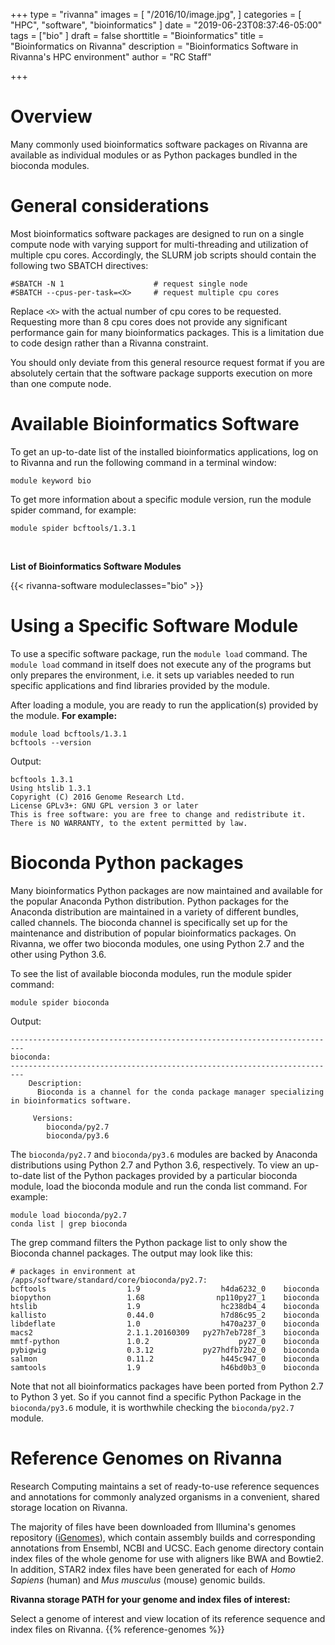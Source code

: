 +++
type = "rivanna"
images = [
  "/2016/10/image.jpg",
]
categories = [
  "HPC",
  "software",
  "bioinformatics"
]
date = "2019-06-23T08:37:46-05:00"
tags = ["bio"
]
draft = false
shorttitle = "Bioinformatics"
title = "Bioinformatics on Rivanna"
description = "Bioinformatics Software in Rivanna's HPC environment"
author = "RC Staff"

+++

# Overview

Many commonly used bioinformatics software packages on Rivanna are available as individual modules or as Python packages bundled in the bioconda modules.


# General considerations

Most bioinformatics software packages are designed to run on a single compute node with varying support for multi-threading and utilization of multiple cpu cores. Accordingly, the SLURM job scripts should contain the following two SBATCH directives:
```
#SBATCH -N 1                    # request single node
#SBATCH --cpus-per-task=<X>     # request multiple cpu cores
```
Replace `<X>` with the actual number of cpu cores to be requested. Requesting more than 8 cpu cores does not provide any significant performance gain for many bioinformatics packages. This is a limitation due to code design rather than a Rivanna constraint.

You should only deviate from this general resource request format if you are absolutely certain that the software package supports execution on more than one compute node.  


# Available Bioinformatics Software

To get an up-to-date list of the installed bioinformatics applications, log on to Rivanna and run the following command in a terminal window:
```
module keyword bio
```

To get more information about a specific module version, run the module spider command, for example:
```
module spider bcftools/1.3.1
```

<br>

**List of Bioinformatics Software Modules**

{{< rivanna-software moduleclasses="bio" >}}

# Using a Specific Software Module

To use a specific software package, run the `module load` command. The `module load` command in itself does not execute any of the programs but only prepares the environment, i.e. it sets up variables needed to run specific applications and find libraries provided by the module.

After loading a module, you are ready to run the application(s) provided by the module. **For example:**
```
module load bcftools/1.3.1
bcftools --version
```
Output:
```
bcftools 1.3.1
Using htslib 1.3.1
Copyright (C) 2016 Genome Research Ltd.
License GPLv3+: GNU GPL version 3 or later
This is free software: you are free to change and redistribute it.
There is NO WARRANTY, to the extent permitted by law.
```

# Bioconda Python packages

Many bioinformatics Python packages are now maintained and available for the popular Anaconda Python distribution. Python packages for the Anaconda distribution are maintained in a variety of different bundles, called channels. The bioconda channel is specifically set up for the maintenance and distribution of  popular bioinformatics packages. On Rivanna, we offer two bioconda modules, one using Python 2.7 and the other using Python 3.6.

To see the list of available bioconda modules, run the module spider command:
```
module spider bioconda
```
Output:
```
-------------------------------------------------------------------------
bioconda:
-------------------------------------------------------------------------
    Description:
      Bioconda is a channel for the conda package manager specializing in bioinformatics software.

     Versions:
        bioconda/py2.7
        bioconda/py3.6
```


The `bioconda/py2.7` and `bioconda/py3.6` modules are backed by Anaconda distributions using Python 2.7 and Python 3.6, respectively.  To view an up-to-date list of the Python packages provided by a particular bioconda module, load the bioconda module and run the conda list command. For example:
```
module load bioconda/py2.7
conda list | grep bioconda
```
The grep command filters the Python package list to only show the Bioconda channel packages. The output may look like this:

```
# packages in environment at /apps/software/standard/core/bioconda/py2.7:
bcftools                  1.9                  h4da6232_0    bioconda
biopython                 1.68                np110py27_1    bioconda
htslib                    1.9                  hc238db4_4    bioconda
kallisto                  0.44.0               h7d86c95_2    bioconda
libdeflate                1.0                  h470a237_0    bioconda
macs2                     2.1.1.20160309   py27h7eb728f_3    bioconda
mmtf-python               1.0.2                    py27_0    bioconda
pybigwig                  0.3.12           py27hdfb72b2_0    bioconda
salmon                    0.11.2               h445c947_0    bioconda
samtools                  1.9                  h46bd0b3_0    bioconda
```
Note that not all bioinformatics packages have been ported from Python 2.7 to Python 3 yet.  So if you cannot find a specific Python Package in the `bioconda/py3.6` module, it is worthwhile checking the `bioconda/py2.7` module.

# Reference Genomes on Rivanna

Research Computing maintains a set of ready-to-use reference sequences and annotations for commonly analyzed organisms in a convenient, shared storage location on Rivanna.

The majority of files have been downloaded from Illumina's genomes repository (<a href="https://support.illumina.com/sequencing/sequencing_software/igenome.html" target="blank">iGenomes</a>), which contain assembly builds and corresponding annotations from Ensembl, NCBI and UCSC. Each genome directory contain index files of the whole genome for use with aligners like BWA and Bowtie2. In addition, STAR2 index files have been generated for each of *Homo Sapiens* (human) and *Mus musculus* (mouse) genomic builds.


**Rivanna storage PATH for your genome and index files of interest:**

Select a genome of interest and view location of its reference sequence and index files on Rivanna.
{{% reference-genomes %}}
